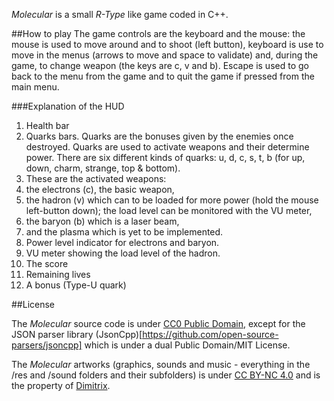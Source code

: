 *Molecular* is a small *R-Type* like game coded in C++.

##How to play
The game controls are the keyboard and the mouse: the mouse is used to move around and to shoot (left button), keyboard is use to move in the menus (arrows to move and space to validate) and, during the game, to change weapon (the keys are c, v and b). Escape is used to go back to the menu from the game and to quit the game if pressed from the main menu.

###Explanation of the HUD

  1. Health bar
  2. Quarks bars. Quarks are the bonuses given by the enemies once destroyed. Quarks are used to activate weapons and their determine power. There are six different kinds of quarks: u, d, c, s, t, b (for up, down, charm, strange, top \& bottom).
  3. These are the activated weapons:
   1. the electrons (c), the basic weapon,
   2. the hadron (v) which can to be loaded for more power (hold the mouse left-button down); the load level can be monitored with the VU meter,
   3. the baryon (b) which is a laser beam,
   4. and the plasma which is yet to be implemented.
  4. Power level indicator for electrons and baryon.
  5. VU meter showing the load level of the hadron.
  6. The score
  7. Remaining lives
  8. A bonus (Type-U quark)

##License

The *Molecular* source code is under [CC0 Public Domain](https://creativecommons.org/publicdomain/zero/1.0/), except for the JSON parser library (JsonCpp)[https://github.com/open-source-parsers/jsoncpp] which is under a dual Public Domain/MIT License.

The *Molecular* artworks (graphics, sounds and music - everything in the /res and /sound folders and their subfolders) is under [CC BY-NC 4.0](http://creativecommons.org/licenses/by-nc/4.0/) and is the property of [Dimitrix](https://www.youtube.com/user/dimitrix9bit/videos).

